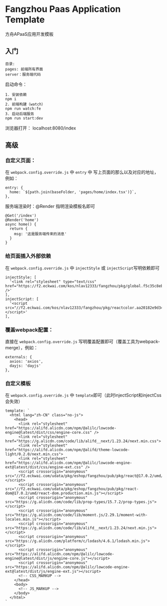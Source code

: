 # Fangzhou Paas Application Template

方舟APaaS应用开发模板

## 入门

```
目录:
pages: 前端所有界面
server：服务端代码
```

启动命令：
```
1. 安装依赖
npm i
2. 前端构建（watch）
npm run watch:fe
3. 启动后端服务
npm run start:dev
```
浏览器打开：
localhost:8080/index

## 高级
### 自定义页面：
在 `webpack.config.override.js` 中 `entry` 中 写上页面的那么以及对应的地址，例如：
```
entry: {
  home: `${path.join(baseFolder, 'pages/home/index.tsx')}`,
},
```
服务端渲染时：@Render 指明渲染模板名即可
```
@Get('/index')
@Render('home')
async home() {
  return {
    msg: '这是服务端传来的消息'
  }
}
```

### 给页面插入外部依赖
在 `webpack.config.override.js` 中 `injectStyle` 或 `injectScript`写明依赖即可
```
injectStyle: [
  '<link rel="stylesheet" type="text/css" href="https://f2.eckwai.com/kos/nlav12333/fangzhou/pkg/global.f5c35c8eb11b875f.css" />'
],
injectScript: [
  '<script src="//f2.eckwai.com/kos/nlav12333/fangzhou/pkg/reactcolor.aa20182e9d34e7ef.js"></script>'
],
```

### 覆盖webpack配置：
直接在 `webpack.config.override.js` 写明覆盖配置即可（覆盖工具为webpack-merge），例如：
```
externals: {
  axios: 'axios',
  dayjs: 'dayjs'
},
```

### 自定义模板
在 `webpack.config.override.js` 中 `template`即可（此时injectScript和injectCss会失效）

```
template: `
  <html lang="zh-CN" class="no-js">
    <head>
      <link rel="stylesheet" href="https://alifd.alicdn.com/npm/@alilc/lowcode-engine@latest/dist/css/engine-core.css" />
      <link rel="stylesheet" href="https://g.alicdn.com/code/lib/alifd__next/1.23.24/next.min.css">
      <link rel="stylesheet" href="https://alifd.alicdn.com/npm/@alifd/theme-lowcode-light/0.2.0/next.min.css">
      <link rel="stylesheet" href="https://alifd.alicdn.com/npm/@alilc/lowcode-engine-ext@latest/dist/css/engine-ext.css" />
      <script crossorigin="anonymous" src="//f2.eckwai.com/udata/pkg/eshop/fangzhou/pub/pkg/react@17.0.2/umd/react.production.min.js"></script>
      <script crossorigin="anonymous" src="//f2.eckwai.com/udata/pkg/eshop/fangzhou/pub/pkg/react-dom@17.0.2/umd/react-dom.production.min.js"></script>
      <script crossorigin="anonymous" src="https://g.alicdn.com/code/lib/prop-types/15.7.2/prop-types.js"></script>
      <script crossorigin="anonymous" src="https://g.alicdn.com/code/lib/moment.js/2.29.1/moment-with-locales.min.js"></script>
      <script crossorigin="anonymous" src="https://g.alicdn.com/code/lib/alifd__next/1.23.24/next.min.js"></script>
      <script crossorigin="anonymous" src="https://g.alicdn.com/platform/c/lodash/4.6.1/lodash.min.js"></script>
      <script crossorigin="anonymous" src="https://alifd.alicdn.com/npm/@alilc/lowcode-engine@latest/dist/js/engine-core.js"></script>
      <script crossorigin="anonymous" src="https://alifd.alicdn.com/npm/@alilc/lowcode-engine-ext@latest/dist/js/engine-ext.js"></script>
      <!-- CSS_MARKUP -->
    </head>
    <body>
      <!-- JS_MARKUP -->
    </body>
  </html>
`
```